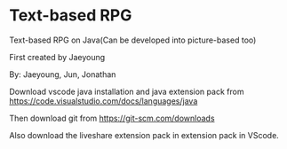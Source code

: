 # Text-based RPG

Text-based RPG on Java(Can be developed into picture-based too)

First created by Jaeyoung

By: Jaeyoung, Jun, Jonathan

Download vscode java installation and java extension pack from <https://code.visualstudio.com/docs/languages/java>

Then download git from <https://git-scm.com/downloads>

Also download the liveshare extension pack in extension pack in VScode.
